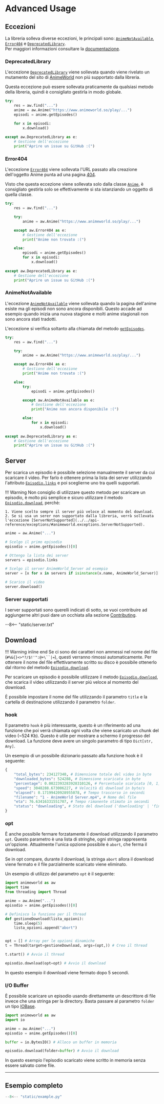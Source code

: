 # Advanced Usage


## Eccezioni

La libreria solleva diverse eccezioni, le principali sono: [`AnimeNotAvailable`](../../api-reference/exceptions/#animeworld.exceptions.AnimeNotAvailable), [`Error404`](../../api-reference/exceptions/#animeworld.exceptions.Error404) e [`DeprecatedLibrary`](../../api-reference/exceptions/#animeworld.exceptions.DeprecatedLibrary).<br>Per maggiori informazioni consultare la [documentazione](../../api-reference/exceptions).

### DeprecatedLibrary

L'eccezione [`DeprecatedLibrary`](../../api-reference/exceptions/#animeworld.exceptions.DeprecatedLibrary) viene sollevata quando viene rivelato un mutamento del sito di [AnimeWorld](https://www.animeworld.so/) non piú supportato dalla libreria.

Questa eccezione può essere sollevata praticamente da qualsiasi metodo della libreria, quindi è consigliato gestirla in modo globale.

```py linenums="1" hl_lines="9"
try:
    res = aw.find("...")
    anime = aw.Anime("https://www.animeworld.so/play/...")
    episodi = anime.getEpisodes()

    for x in episodi:
        x.download()
        
except aw.DeprecatedLibrary as e:
    # Gestione dell'eccezione
    print("Aprire un issue su GitHub :(")
```

### Error404

L'eccezione [`Error404`](../../api-reference/exceptions/#animeworld.exceptions.Error404) viene sollevata l'URL passato alla creazione dell'oggetto Anime punta ad una pagina [404](https://www.animeworld.so/404).

Visto che questa eccezione viene sollevata solo dalla classe [`Anime`](../../api-reference/developer-interface/#animeworld.Anime), è consigliato gestirla solo se effettivamente si sta istanziando un oggetto di quella classe.

```py linenums="1" hl_lines="7"
try:
    res = aw.find("...")

    try:
        anime = aw.Anime("https://www.animeworld.so/play/...")

    except aw.Error404 as e:
        # Gestione dell'eccezione
        print("Anime non trovato :(")

    else:
        episodi = anime.getEpisodes()
        for x in episodi:
            x.download()
        
except aw.DeprecatedLibrary as e:
    # Gestione dell'eccezione
    print("Aprire un issue su GitHub :(")
```

### AnimeNotAvailable

L'eccezione [`AnimeNotAvailable`](../../api-reference/exceptions/#animeworld.exceptions.AnimeNotAvailable) viene sollevata quando la pagina dell'anime esiste ma gli episodi non sono ancora disponibili. Questo accade ad esempio quando inizia una nuova stagione e molti anime stagionali non sono ancora stati tradotti.

L'eccezione si verifica soltanto alla chiamata del metodo [`getEpisodes`](../../api-reference/developer-interface/#animeworld.anime.Anime.getEpisodes).

```py linenums="1" hl_lines="15"
try:
    res = aw.find("...")

    try:
        anime = aw.Anime("https://www.animeworld.so/play/...")

    except aw.Error404 as e:
        # Gestione dell'eccezione
        print("Anime non trovato :(")

    else:
        try:
            episodi = anime.getEpisodes()

        except aw.AnimeNotAvailable as e:
            # Gestione dell'eccezione
            print("Anime non ancora disponibile :(")

        else:
            for x in episodi:
                x.download()
        
except aw.DeprecatedLibrary as e:
    # Gestione dell'eccezione
    print("Aprire un issue su GitHub :(")
```

## Server
   
Per scarica un episodio è possibile selezione manualmente il server da cui scaricare il video. Per farlo è ottenere prima la lista dei server utilizzando l'attributo [`Episodio.links`](../../api-reference/developer-interface/#animeworld.episodio.Episodio.links) e poi sceglierne uno tra quelli supportati.

!!! Warning
    Non consiglio di utilizzare questo metodo per scaricare un episodio, è molto piú semplice e sicuro utilizzare il metodo [`Episodio.download`](../../api-reference/developer-interface/#animeworld.episodio.Episodio.download), perchè:

    1. Viene scelto sempre il server più veloce al momento del download.
    2. Se si usa un serer non supportato dalla libreria, verrà sollevata l'eccezione [ServerNotSupported](../../api-reference/exceptions/#animeworld.exceptions.ServerNotSupported).

```py linenums="1"
anime = aw.Anime("...")

# Scelgo il primo episodio
episodio = anime.getEpisodes()[0]

# Ottengo la lista dei server
servers = episodio.links

# Scelgo il server AnimeWorld_Server ad esempio
server = [x for x in servers if isinstance(x.name, AnimeWorld_Server)][0]

# Scarico il video
server.download()
```

### Server supportati

I server supportati sono querelli indicati di sotto, se vuoi contribuire ad aggiungerne altri puoi dare un occhiata alla sezione [Contributing](../../community/contributing/).

--8<-- "static/server.txt"

## Download

!!! Warning inline end
    Se ci sono dei caratteri non ammessi nel nome del file (`#%&{}<>*?/$!'":@+\``|=`), questi verranno rimossi automaticamente. Per ottenere il nome del file effettivamente scritto su disco è possibile ottenerlo dal ritorno del metodo [`Episodio.download`](../../api-reference/developer-interface/#animeworld.episodio.Episodio.download).


Per scaricare un episodio è possibile utilizzare il metodo [`Episodio.download`](../../api-reference/developer-interface/#animeworld.episodio.Episodio.download), che scarica il video utilizzando il server piú veloce al momento del download.

È possibile impostare il nome del file utilizzando il parametro `title` e la cartella di destinazione utilizzando il parametro `folder`.

### hook

Il parametro `hook` è più interessante, questo è un riferimento ad una funzione che poi verrà chiamata ogni volta che viene scaricato un chunk del video (~524 Kb). Questo è utile per mostrare a schermo il progresso del download. La funzione deve avere un singolo parametro di tipo `Dict[str, Any]`.

Un esempio di un possibile dizionario passato alla funzione hook è il seguente:

```py
{
    "total_bytes": 234127340, # Dimensione totale del video in byte
    "downloaded_bytes": 524288, # Dimensione scaricata in byte
    "percentage": 0.0022393283928310126, # Percentuale scaricata [0, 1]
    "speed": 3048288.673006227, # Velocità di download in byte/s
    "elapsed": 0.17199420928955078, # Tempo trascorso in secondi
    "filename": "1 - AnimeWorld Server.mp4", # Nome del file
    "eta": 76.63416331551707, # Tempo rimanente stimato in secondi
    "status": "downloading", # Stato del download ('downloading' | 'finished' | 'aborted')
}
```

### opt

È anche possibile fermare forzatamente il download utilizzando il parametro `opt`. Questo parametro è una lista di stringhe, ogni stringa rappresenta un'opzione. Attualmente l'unica opzione possibile è `abort`, che ferma il download. 

Se in opt compare, durante il download, la stringa `abort` allora il download viene fermato e il file parzialmente scaricato viene eliminato.

Un esempio di utilizzo del parametro `opt` è il seguente:

```py linenums="1"
import animeworld as aw
import time
from threading import Thread

anime = aw.Anime("...")
episodio = anime.getEpisodes()[0]

# Definisco la funzione per il thread
def gestioneDownload(lista_opzioni):
    time.sleep(5)
    lista_opzioni.append("abort")


opt = [] # Array per le opzioni dinamiche
t = Thread(target=gestioneDownload, args=(opt,)) # Creo il thread

t.start() # Avvio il thread

episodio.download(opt=opt) # Avvio il download
```

In questo esempio il download viene fermato dopo 5 secondi.

### I/O Buffer

È possibile scaricare un episodio usando direttamente un descrittore di file invece che una stringa per la directory. Basta passare al parametro `folder` un tipo [IOBase](https://docs.python.org/3/library/io.html#i-o-base-classes).

```py linenums="1"
import animeworld as aw
import io

anime = aw.Anime("...")
episodio = anime.getEpisodes()[0]

buffer = io.BytesIO() # Alloco un buffer in memoria

episodio.download(folder=buffer) # Avvio il download
```

In questo esempio l'episodio scaricato viene scritto in memoria senza essere salvato come file.

---

## Esempio completo

```py title="example.py" linenums="1"
--8<-- "static/example.py"
```

